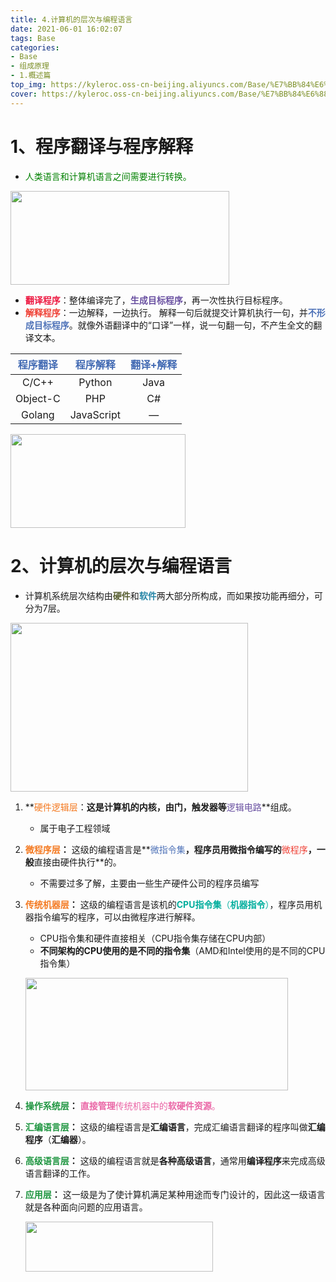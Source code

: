 ```yaml
---
title: 4.计算机的层次与编程语言
date: 2021-06-01 16:02:07
tags: Base
categories: 
- Base
- 组成原理
- 1.概述篇
top_img: https://kyleroc.oss-cn-beijing.aliyuncs.com/Base/%E7%BB%84%E6%88%90%E5%8E%9F%E7%90%86/1%E3%80%81%E6%A6%82%E8%BF%B0%E7%AF%87/4%E3%80%81%E8%AE%A1%E7%AE%97%E6%9C%BA%E7%9A%84%E5%B1%82%E6%AC%A1%E4%B8%8E%E7%BC%96%E7%A8%8B%E8%AF%AD%E8%A8%80/top_img.jpg
cover: https://kyleroc.oss-cn-beijing.aliyuncs.com/Base/%E7%BB%84%E6%88%90%E5%8E%9F%E7%90%86/1%E3%80%81%E6%A6%82%E8%BF%B0%E7%AF%87/4%E3%80%81%E8%AE%A1%E7%AE%97%E6%9C%BA%E7%9A%84%E5%B1%82%E6%AC%A1%E4%B8%8E%E7%BC%96%E7%A8%8B%E8%AF%AD%E8%A8%80/cover.jpg
---
```


# 1、程序翻译与程序解释

* <font color=green>人类语言和计算机语言之间需要进行转换。</font>

<img src="https://kyleroc.oss-cn-beijing.aliyuncs.com/Base/%E7%BB%84%E6%88%90%E5%8E%9F%E7%90%86/1%E3%80%81%E6%A6%82%E8%BF%B0%E7%AF%87/4%E3%80%81%E8%AE%A1%E7%AE%97%E6%9C%BA%E7%9A%84%E5%B1%82%E6%AC%A1%E4%B8%8E%E7%BC%96%E7%A8%8B%E8%AF%AD%E8%A8%80/1-1.png" style="align:center" height="150px" width="350px"></img>

* <font color=ed1941>**翻译程序**</font>：整体编译完了，<font color=6950a1>**生成目标程序**</font>，再一次性执行目标程序。
* <font color=ef4136>**解释程序**</font>：一边解释，一边执行。 解释一句后就提交计算机执行一句，并<font color=4e72b8>**不形成目标程序**</font>。就像外语翻译中的“口译”一样，说一句翻一句，不产生全文的翻译文本。

| <font color=426ab3>程序翻译</font> | <font color=426ab3>程序解释</font> | <font color=426ab3>翻译+解释</font> |
| :--------------------------------: | :--------------------------------: | :---------------------------------: |
|               C/C++                |               Python               |                Java                 |
|              Object-C              |                PHP                 |                 C#                  |
|               Golang               |             JavaScript             |                  —                  |

<img src="https://kyleroc.oss-cn-beijing.aliyuncs.com/Base/%E7%BB%84%E6%88%90%E5%8E%9F%E7%90%86/1%E3%80%81%E6%A6%82%E8%BF%B0%E7%AF%87/4%E3%80%81%E8%AE%A1%E7%AE%97%E6%9C%BA%E7%9A%84%E5%B1%82%E6%AC%A1%E4%B8%8E%E7%BC%96%E7%A8%8B%E8%AF%AD%E8%A8%80/1-2.png" style="align:center" height="150px" width="280px"></img>



# 2、计算机的层次与编程语言

* 计算机系统层次结构由<font color=596032>**硬件**</font>和<font color=2585a6>**软件**</font>两大部分所构成，而如果按功能再细分，可分为7层。

<img src="https://kyleroc.oss-cn-beijing.aliyuncs.com/Base/%E7%BB%84%E6%88%90%E5%8E%9F%E7%90%86/1%E3%80%81%E6%A6%82%E8%BF%B0%E7%AF%87/4%E3%80%81%E8%AE%A1%E7%AE%97%E6%9C%BA%E7%9A%84%E5%B1%82%E6%AC%A1%E4%B8%8E%E7%BC%96%E7%A8%8B%E8%AF%AD%E8%A8%80/2-1.png" style="align:center" height="270px" width="380px"></img>

1. **<font color=f47920>硬件逻辑层</font>：**这是计算机的内核，由门，触发器等**<font color=6950a1>逻辑电路</font>**组成。
   * 属于电子工程领域

1. **<font color=f47920>微程序层</font>：** 这级的编程语言是**<font color=4e72b8>微指令集</font>**，程序员用微指令编写的**<font color=ef4136>微程序</font>**，一般**直接由硬件执行**的。
	
	* 不需要过多了解，主要由一些生产硬件公司的程序员编写
	
1. **<font color=f47920>传统机器层</font>：** 这级的编程语言是该机的<font color=00ae9d>**CPU指令集**（**机器指令**）</font>，程序员用机器指令编写的程序，可以由微程序进行解释。
	
	* CPU指令集和硬件直接相关（CPU指令集存储在CPU内部）
	* **不同架构的CPU使用的是不同的指令集**（AMD和Intel使用的是不同的CPU指令集）
	
	<img src="https://kyleroc.oss-cn-beijing.aliyuncs.com/Base/%E7%BB%84%E6%88%90%E5%8E%9F%E7%90%86/1%E3%80%81%E6%A6%82%E8%BF%B0%E7%AF%87/4%E3%80%81%E8%AE%A1%E7%AE%97%E6%9C%BA%E7%9A%84%E5%B1%82%E6%AC%A1%E4%B8%8E%E7%BC%96%E7%A8%8B%E8%AF%AD%E8%A8%80/2-2.png" style="align:center" height="180px" width="420px"></img>
	
1. **<font color=1d953f>操作系统层</font>：** <font color=ea66a6>**直接管理**传统机器中的**软硬件资源**。</font>

1. **<font color=1d953f>汇编语言层</font>：** 这级的编程语言是**汇编语言**，完成汇编语言翻译的程序叫做**汇编程序**（**汇编器**）。
	
1. **<font color=1d953f>高级语言层</font>：** 这级的编程语言就是**各种高级语言**，通常用**编译程序**来完成高级语言翻译的工作。

1. **<font color=1d953f>应用层</font>：** 这一级是为了使计算机满足某种用途而专门设计的，因此这一级语言就是各种面向问题的应用语言。
	
	<img src="https://kyleroc.oss-cn-beijing.aliyuncs.com/Base/%E7%BB%84%E6%88%90%E5%8E%9F%E7%90%86/1%E3%80%81%E6%A6%82%E8%BF%B0%E7%AF%87/4%E3%80%81%E8%AE%A1%E7%AE%97%E6%9C%BA%E7%9A%84%E5%B1%82%E6%AC%A1%E4%B8%8E%E7%BC%96%E7%A8%8B%E8%AF%AD%E8%A8%80/2-3.png" style="align:center" height="80px" width="300px"></img>


